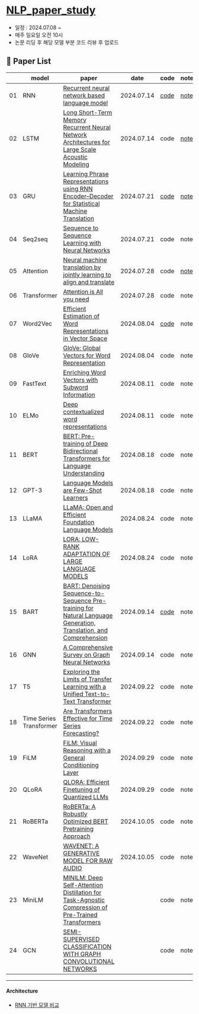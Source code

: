# [NLP_paper_study](https://sxxwings.notion.site/02a65da5944e4a62b4bc9460fc790917)
- 일정 : 2024.07.08 ~ 
- 매주 일요일 오전 10시
- 논문 리딩 후 해당 모델 부분 코드 리뷰 후 업로드

## 📃 Paper List

|  | model | paper | date | code | note | 🌚 🌝 |
| --- | --- | --- | --- | --- | --- | --- |
| 01 | RNN | [Recurrent neural network based language model](https://arxiv.org/pdf/1409.3215.pdf) | 2024.07.14 | [code](https://github.com/jeongmin1016/Paper_study/blob/main/code/RNN_0714.ipynb) | [note](https://velog.io/@jeongminii/paper-review-Recurrent-neural-network-based-language-model) | 🌝 |
| 02 | LSTM | [Long Short-Term Memory Recurrent Neural Network Architectures for Large Scale Acoustic Modeling](https://static.googleusercontent.com/media/research.google.com/ko//pubs/archive/43905.pdf) | 2024.07.14 | code | [note](https://velog.io/@jeongminii/paper-review-Long-Short-Term-Memory-Recurrent-Neural-Network-Architectures-for-Large-Scale-Acoustic-Modeling) | 🌚 |
| 03 | GRU | [Learning Phrase Representations using RNN Encoder–Decoder for Statistical Machine Translation](https://arxiv.org/pdf/1406.1078) | 2024.07.21 | [code](https://github.com/jeongmin1016/Paper_study/blob/main/code/GRU_0721.ipynb) | [note](https://velog.io/@jeongminii/paper-review-Learning-Phrase-Representations-using-RNN-EncoderDecoder-for-Statistical-Machine-Translation) | 🌝 |
| 04 | Seq2seq | [Sequence to Sequence Learning with Neural Networks](https://arxiv.org/pdf/1409.3215) | 2024.07.21 | code | note | 🌚 |
| 05 | Attention | [Neural machine translation by jointly learning to align and translate](https://arxiv.org/pdf/1409.0473) | 2024.07.28 | code | [note](https://velog.io/@jeongminii/paper-review-Neural-machine-translation-by-jointly-learning-to-align-and-translate) | 🌝 |
| 06 | Transformer | [Attention is All you need](https://static.googleusercontent.com/media/research.google.com/ko//pubs/archive/43905.pdf) | 2024.07.28 | code | note | 🌚 |
| 07 | Word2Vec | [Efficient Estimation of Word Representations in Vector Space](https://arxiv.org/pdf/1301.3781) | 2024.08.04 | [code](https://github.com/jeongmin1016/Paper_study/blob/main/code/Word2Vec_0804.ipynb) | note | 🌝 |
| 08 | GloVe | [GloVe: Global Vectors for Word Representation](https://nlp.stanford.edu/pubs/glove.pdf) | 2024.08.04 | code | note | 🌚 |
| 09 | FastText | [Enriching Word Vectors with Subword Information](https://aclanthology.org/Q17-1010.pdf) | 2024.08.11 | code | note | 🌚 |
| 10 | ELMo | [Deep contextualized word representations](https://arxiv.org/pdf/1802.05365) | 2024.08.11 | code | note | 🌝 |
| 11 | BERT | [BERT: Pre-training of Deep Bidirectional Transformers for Language Understanding](https://arxiv.org/pdf/1810.04805) | 2024.08.18 | code | note | 🌝 |
| 12 | GPT-3 | [Language Models are Few-Shot Learners](https://arxiv.org/pdf/2005.14165) | 2024.08.18 | code | note | 🌚 |
| 13 | LLaMA | [LLaMA: Open and Efficient Foundation Language Models](https://arxiv.org/pdf/2302.13971v1) | 2024.08.24 | code | note | 🌚 |
| 14 | LoRA | [LORA: LOW-RANK ADAPTATION OF LARGE LANGUAGE MODELS](https://arxiv.org/pdf/2106.09685) | 2024.08.24 | code | note | 🌝 |
| 15 | BART | [BART: Denoising Sequence-to-Sequence Pre-training for Natural Language Generation, Translation, and Comprehension](https://arxiv.org/pdf/1910.13461) | 2024.09.14 | [code](https://github.com/jeongminia/NLP_paper_study/blob/main/code/BART_0914.ipynb) | note | 🌝 |
| 16 | GNN | [A Comprehensive Survey on Graph Neural Networks](https://arxiv.org/pdf/1901.00596) | 2024.09.14 | code | note | 🌚 |
| 17 | T5 | [Exploring the Limits of Transfer Learning with a Unified Text-to-Text Transformer](https://arxiv.org/pdf/1910.10683) | 2024.09.22 | code | note | 🌚 |
| 18 | Time Series Transformer | [Are Transformers Effective for Time Series Forecasting?](https://arxiv.org/pdf/2205.13504) | 2024.09.22 | code | note | 🌝 |
| 19 | FiLM | [FiLM: Visual Reasoning with a General Conditioning Layer](https://arxiv.org/pdf/1709.07871) | 2024.09.29 | code | note | 🌚 |
| 20 | QLoRA | [QLORA: Efficient Finetuning of Quantized LLMs](https://arxiv.org/pdf/2305.14314) | 2024.09.29 | code | note | 🌝 |
| 21 | RoBERTa | [RoBERTa: A Robustly Optimized BERT Pretraining Approach](https://arxiv.org/pdf/1907.11692) | 2024.10.05 | code | note | 🌝 |
| 22 | WaveNet | [WAVENET: A GENERATIVE MODEL FOR RAW AUDIO](https://arxiv.org/pdf/1609.03499) | 2024.10.05 | code | note | 🌚 |
| 23 | MiniLM | [MINILM: Deep Self-Attention Distillation for Task-Agnostic Compression of Pre-Trained Transformers](https://arxiv.org/abs/2002.10957) |  | code | note |  |
| 24 | GCN | [SEMI-SUPERVISED CLASSIFICATION WITH GRAPH CONVOLUTIONAL NETWORKS](https://arxiv.org/pdf/1609.02907) |  | code | note |  |


----
#### Architecture
- [RNN 기반 모델 비교](https://github.com/jeongmin1016/NLP_paper_study/blob/main/note/models_.md)
